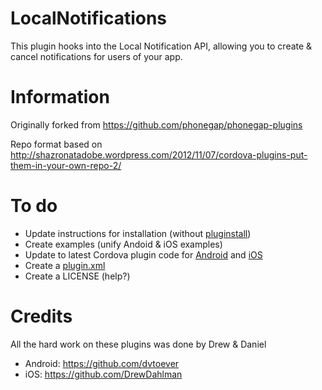 # LocalNotifications

This plugin hooks into the Local Notification API, allowing you to create & cancel notifications for users of your app.

# Information
Originally forked from https://github.com/phonegap/phonegap-plugins

Repo format based on http://shazronatadobe.wordpress.com/2012/11/07/cordova-plugins-put-them-in-your-own-repo-2/


# To do
* Update instructions for installation (without [pluginstall](https://github.com/alunny/pluginstall))
* Create examples (unify Andoid & iOS examples)
* Update to latest Cordova plugin code for [Android](http://docs.phonegap.com/en/edge/guide_plugin-development_android_index.md.html#Developing%20a%20Plugin%20on%20Android) and [iOS](http://docs.phonegap.com/en/edge/guide_plugin-development_ios_index.md.html#Developing%20a%20Plugin%20on%20iOS)
* Create a [plugin.xml](https://github.com/alunny/cordova-plugin-spec)
* Create a LICENSE (help?)

# Credits
All the hard work on these plugins was done by Drew & Daniel
* Android: https://github.com/dvtoever
* iOS: https://github.com/DrewDahlman
